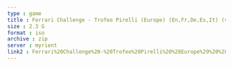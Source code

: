 ```yaml
---
type : game
title : Ferrari Challenge - Trofeo Pirelli (Europe) (En,Fr,De,Es,It) (v1
size : 2.3 G
format : iso
archive : zip
server : myrient
link2 : Ferrari%20Challenge%20-%20Trofeo%20Pirelli%20%28Europe%29%20%28En%2CFr%2CDe%2CEs%2CIt%29%20%28v1.00%29
---
```

